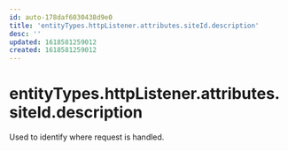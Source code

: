 ```yaml
---
id: auto-178daf6030438d9e0
title: 'entityTypes.httpListener.attributes.siteId.description'
desc: ''
updated: 1618581259012
created: 1618581259012
---
```

# entityTypes.httpListener.attributes.siteId.description

Used to identify where request is handled.